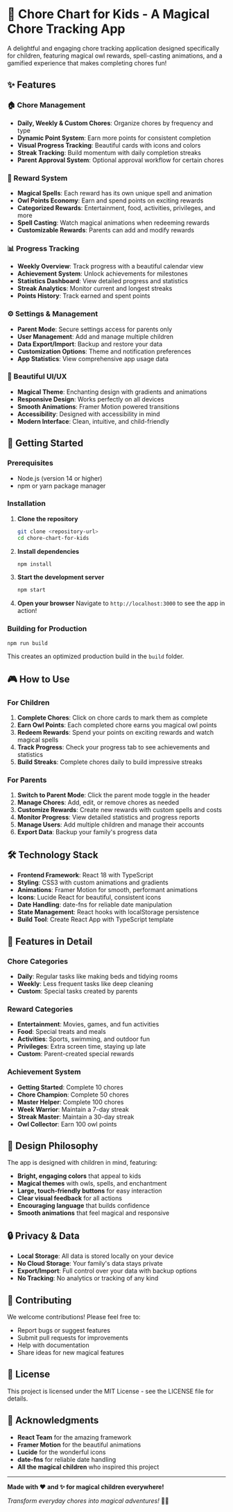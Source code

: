 # 🦉 Chore Chart for Kids - A Magical Chore Tracking App

A delightful and engaging chore tracking application designed specifically for children, featuring magical owl rewards, spell-casting animations, and a gamified experience that makes completing chores fun!

## ✨ Features

### 🏠 Chore Management
- **Daily, Weekly & Custom Chores**: Organize chores by frequency and type
- **Dynamic Point System**: Earn more points for consistent completion
- **Visual Progress Tracking**: Beautiful cards with icons and colors
- **Streak Tracking**: Build momentum with daily completion streaks
- **Parent Approval System**: Optional approval workflow for certain chores

### 🎁 Reward System
- **Magical Spells**: Each reward has its own unique spell and animation
- **Owl Points Economy**: Earn and spend points on exciting rewards
- **Categorized Rewards**: Entertainment, food, activities, privileges, and more
- **Spell Casting**: Watch magical animations when redeeming rewards
- **Customizable Rewards**: Parents can add and modify rewards

### 📊 Progress Tracking
- **Weekly Overview**: Track progress with a beautiful calendar view
- **Achievement System**: Unlock achievements for milestones
- **Statistics Dashboard**: View detailed progress and statistics
- **Streak Analytics**: Monitor current and longest streaks
- **Points History**: Track earned and spent points

### ⚙️ Settings & Management
- **Parent Mode**: Secure settings access for parents only
- **User Management**: Add and manage multiple children
- **Data Export/Import**: Backup and restore your data
- **Customization Options**: Theme and notification preferences
- **App Statistics**: View comprehensive app usage data

### 🎨 Beautiful UI/UX
- **Magical Theme**: Enchanting design with gradients and animations
- **Responsive Design**: Works perfectly on all devices
- **Smooth Animations**: Framer Motion powered transitions
- **Accessibility**: Designed with accessibility in mind
- **Modern Interface**: Clean, intuitive, and child-friendly

## 🚀 Getting Started

### Prerequisites
- Node.js (version 14 or higher)
- npm or yarn package manager

### Installation

1. **Clone the repository**
   ```bash
   git clone <repository-url>
   cd chore-chart-for-kids
   ```

2. **Install dependencies**
   ```bash
   npm install
   ```

3. **Start the development server**
   ```bash
   npm start
   ```

4. **Open your browser**
   Navigate to `http://localhost:3000` to see the app in action!

### Building for Production

```bash
npm run build
```

This creates an optimized production build in the `build` folder.

## 🎮 How to Use

### For Children
1. **Complete Chores**: Click on chore cards to mark them as complete
2. **Earn Owl Points**: Each completed chore earns you magical owl points
3. **Redeem Rewards**: Spend your points on exciting rewards and watch magical spells
4. **Track Progress**: Check your progress tab to see achievements and statistics
5. **Build Streaks**: Complete chores daily to build impressive streaks

### For Parents
1. **Switch to Parent Mode**: Click the parent mode toggle in the header
2. **Manage Chores**: Add, edit, or remove chores as needed
3. **Customize Rewards**: Create new rewards with custom spells and costs
4. **Monitor Progress**: View detailed statistics and progress reports
5. **Manage Users**: Add multiple children and manage their accounts
6. **Export Data**: Backup your family's progress data

## 🛠️ Technology Stack

- **Frontend Framework**: React 18 with TypeScript
- **Styling**: CSS3 with custom animations and gradients
- **Animations**: Framer Motion for smooth, performant animations
- **Icons**: Lucide React for beautiful, consistent icons
- **Date Handling**: date-fns for reliable date manipulation
- **State Management**: React hooks with localStorage persistence
- **Build Tool**: Create React App with TypeScript template

## 📱 Features in Detail

### Chore Categories
- **Daily**: Regular tasks like making beds and tidying rooms
- **Weekly**: Less frequent tasks like deep cleaning
- **Custom**: Special tasks created by parents

### Reward Categories
- **Entertainment**: Movies, games, and fun activities
- **Food**: Special treats and meals
- **Activities**: Sports, swimming, and outdoor fun
- **Privileges**: Extra screen time, staying up late
- **Custom**: Parent-created special rewards

### Achievement System
- **Getting Started**: Complete 10 chores
- **Chore Champion**: Complete 50 chores
- **Master Helper**: Complete 100 chores
- **Week Warrior**: Maintain a 7-day streak
- **Streak Master**: Maintain a 30-day streak
- **Owl Collector**: Earn 100 owl points

## 🎨 Design Philosophy

The app is designed with children in mind, featuring:
- **Bright, engaging colors** that appeal to kids
- **Magical themes** with owls, spells, and enchantment
- **Large, touch-friendly buttons** for easy interaction
- **Clear visual feedback** for all actions
- **Encouraging language** that builds confidence
- **Smooth animations** that feel magical and responsive

## 🔒 Privacy & Data

- **Local Storage**: All data is stored locally on your device
- **No Cloud Storage**: Your family's data stays private
- **Export/Import**: Full control over your data with backup options
- **No Tracking**: No analytics or tracking of any kind

## 🤝 Contributing

We welcome contributions! Please feel free to:
- Report bugs or suggest features
- Submit pull requests for improvements
- Help with documentation
- Share ideas for new magical features

## 📄 License

This project is licensed under the MIT License - see the LICENSE file for details.

## 🙏 Acknowledgments

- **React Team** for the amazing framework
- **Framer Motion** for the beautiful animations
- **Lucide** for the wonderful icons
- **date-fns** for reliable date handling
- **All the magical children** who inspired this project

---

**Made with ❤️ and ✨ for magical children everywhere!**

*Transform everyday chores into magical adventures!* 🦉✨ 